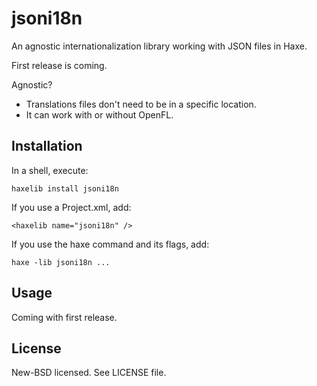 # jsoni18n

An agnostic internationalization library working with JSON files in Haxe.

First release is coming.

Agnostic?

* Translations files don't need to be in a specific location.
* It can work with or without OpenFL.

## Installation

In a shell, execute:

```
haxelib install jsoni18n
```

If you use a Project.xml, add:

```
<haxelib name="jsoni18n" />
```

If you use the haxe command and its flags, add:

```
haxe -lib jsoni18n ...
```

## Usage

Coming with first release.

## License

New-BSD licensed. See LICENSE file.
